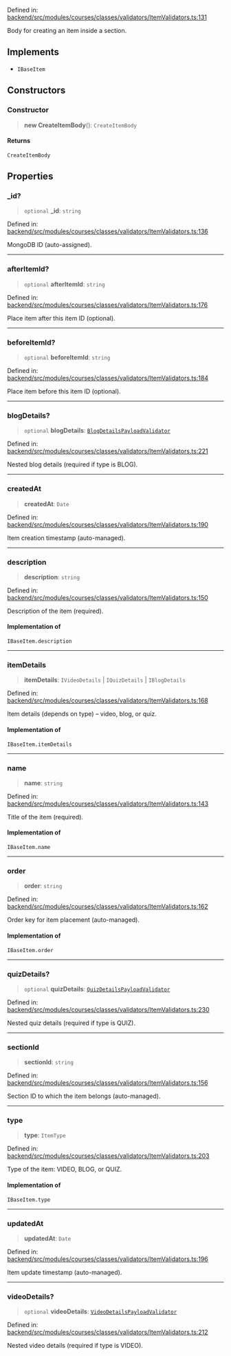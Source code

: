 Defined in: [backend/src/modules/courses/classes/validators/ItemValidators.ts:131](https://github.com/continuousactivelearning/vibe/blob/9a2d9d7201b944582c5d0ed5f0f7a4de13abde0f/backend/src/modules/courses/classes/validators/ItemValidators.ts#L131)

Body for creating an item inside a section.

## Implements

- `IBaseItem`

## Constructors

### Constructor

> **new CreateItemBody**(): `CreateItemBody`

#### Returns

`CreateItemBody`

## Properties

### \_id?

> `optional` **\_id**: `string`

Defined in: [backend/src/modules/courses/classes/validators/ItemValidators.ts:136](https://github.com/continuousactivelearning/vibe/blob/9a2d9d7201b944582c5d0ed5f0f7a4de13abde0f/backend/src/modules/courses/classes/validators/ItemValidators.ts#L136)

MongoDB ID (auto-assigned).

---

### afterItemId?

> `optional` **afterItemId**: `string`

Defined in: [backend/src/modules/courses/classes/validators/ItemValidators.ts:176](https://github.com/continuousactivelearning/vibe/blob/9a2d9d7201b944582c5d0ed5f0f7a4de13abde0f/backend/src/modules/courses/classes/validators/ItemValidators.ts#L176)

Place item after this item ID (optional).

---

### beforeItemId?

> `optional` **beforeItemId**: `string`

Defined in: [backend/src/modules/courses/classes/validators/ItemValidators.ts:184](https://github.com/continuousactivelearning/vibe/blob/9a2d9d7201b944582c5d0ed5f0f7a4de13abde0f/backend/src/modules/courses/classes/validators/ItemValidators.ts#L184)

Place item before this item ID (optional).

---

### blogDetails?

> `optional` **blogDetails**: [`BlogDetailsPayloadValidator`](courses.BlogDetailsPayloadValidator.md)

Defined in: [backend/src/modules/courses/classes/validators/ItemValidators.ts:221](https://github.com/continuousactivelearning/vibe/blob/9a2d9d7201b944582c5d0ed5f0f7a4de13abde0f/backend/src/modules/courses/classes/validators/ItemValidators.ts#L221)

Nested blog details (required if type is BLOG).

---

### createdAt

> **createdAt**: `Date`

Defined in: [backend/src/modules/courses/classes/validators/ItemValidators.ts:190](https://github.com/continuousactivelearning/vibe/blob/9a2d9d7201b944582c5d0ed5f0f7a4de13abde0f/backend/src/modules/courses/classes/validators/ItemValidators.ts#L190)

Item creation timestamp (auto-managed).

---

### description

> **description**: `string`

Defined in: [backend/src/modules/courses/classes/validators/ItemValidators.ts:150](https://github.com/continuousactivelearning/vibe/blob/9a2d9d7201b944582c5d0ed5f0f7a4de13abde0f/backend/src/modules/courses/classes/validators/ItemValidators.ts#L150)

Description of the item (required).

#### Implementation of

`IBaseItem.description`

---

### itemDetails

> **itemDetails**: `IVideoDetails` \| `IQuizDetails` \| `IBlogDetails`

Defined in: [backend/src/modules/courses/classes/validators/ItemValidators.ts:168](https://github.com/continuousactivelearning/vibe/blob/9a2d9d7201b944582c5d0ed5f0f7a4de13abde0f/backend/src/modules/courses/classes/validators/ItemValidators.ts#L168)

Item details (depends on type) – video, blog, or quiz.

#### Implementation of

`IBaseItem.itemDetails`

---

### name

> **name**: `string`

Defined in: [backend/src/modules/courses/classes/validators/ItemValidators.ts:143](https://github.com/continuousactivelearning/vibe/blob/9a2d9d7201b944582c5d0ed5f0f7a4de13abde0f/backend/src/modules/courses/classes/validators/ItemValidators.ts#L143)

Title of the item (required).

#### Implementation of

`IBaseItem.name`

---

### order

> **order**: `string`

Defined in: [backend/src/modules/courses/classes/validators/ItemValidators.ts:162](https://github.com/continuousactivelearning/vibe/blob/9a2d9d7201b944582c5d0ed5f0f7a4de13abde0f/backend/src/modules/courses/classes/validators/ItemValidators.ts#L162)

Order key for item placement (auto-managed).

#### Implementation of

`IBaseItem.order`

---

### quizDetails?

> `optional` **quizDetails**: [`QuizDetailsPayloadValidator`](courses.QuizDetailsPayloadValidator.md)

Defined in: [backend/src/modules/courses/classes/validators/ItemValidators.ts:230](https://github.com/continuousactivelearning/vibe/blob/9a2d9d7201b944582c5d0ed5f0f7a4de13abde0f/backend/src/modules/courses/classes/validators/ItemValidators.ts#L230)

Nested quiz details (required if type is QUIZ).

---

### sectionId

> **sectionId**: `string`

Defined in: [backend/src/modules/courses/classes/validators/ItemValidators.ts:156](https://github.com/continuousactivelearning/vibe/blob/9a2d9d7201b944582c5d0ed5f0f7a4de13abde0f/backend/src/modules/courses/classes/validators/ItemValidators.ts#L156)

Section ID to which the item belongs (auto-managed).

---

### type

> **type**: `ItemType`

Defined in: [backend/src/modules/courses/classes/validators/ItemValidators.ts:203](https://github.com/continuousactivelearning/vibe/blob/9a2d9d7201b944582c5d0ed5f0f7a4de13abde0f/backend/src/modules/courses/classes/validators/ItemValidators.ts#L203)

Type of the item: VIDEO, BLOG, or QUIZ.

#### Implementation of

`IBaseItem.type`

---

### updatedAt

> **updatedAt**: `Date`

Defined in: [backend/src/modules/courses/classes/validators/ItemValidators.ts:196](https://github.com/continuousactivelearning/vibe/blob/9a2d9d7201b944582c5d0ed5f0f7a4de13abde0f/backend/src/modules/courses/classes/validators/ItemValidators.ts#L196)

Item update timestamp (auto-managed).

---

### videoDetails?

> `optional` **videoDetails**: [`VideoDetailsPayloadValidator`](courses.VideoDetailsPayloadValidator.md)

Defined in: [backend/src/modules/courses/classes/validators/ItemValidators.ts:212](https://github.com/continuousactivelearning/vibe/blob/9a2d9d7201b944582c5d0ed5f0f7a4de13abde0f/backend/src/modules/courses/classes/validators/ItemValidators.ts#L212)

Nested video details (required if type is VIDEO).
